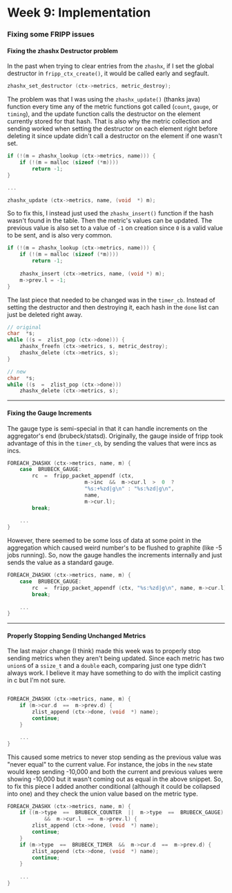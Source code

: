 # Week 9: Implementation

### Fixing some FRIPP issues

#### Fixing the zhashx Destructor problem

In the past when trying to clear entries from the `zhashx`, if I set the global destructor in `fripp_ctx_create()`, it would be called early and segfault.

```c
zhashx_set_destructor (ctx->metrics, metric_destroy);
```

The problem was that I was using the `zhashx_update()` (thanks java) function every time any of the metric functions got called (`count`, `gauge`, or `timing`), and the update function calls the destructor on the element currently stored for that hash. That is also why the metric collection and sending worked when setting the destructor on each element right before deleting it since update didn't call a destructor on the element if one wasn't set. 

```c
if (!(m = zhashx_lookup (ctx->metrics, name))) {
	if (!(m = malloc (sizeof (*m))))
		return -1;
}

...

zhashx_update (ctx->metrics, name, (void  *) m);
```

So to fix this, I instead just used the `zhashx_insert()` function if the hash wasn't found in the table. Then the metric's values can be updated. The previous value is also set to a value of `-1` on creation since `0` is a valid value to be sent, and is also very common.

```c
if (!(m = zhashx_lookup (ctx->metrics, name))) {
	if (!(m = malloc (sizeof (*m))))
		return -1;
		
	zhashx_insert (ctx->metrics, name, (void *) m);
	m->prev.l = -1;
}
```

The last piece that needed to be changed was in the `timer_cb`. Instead of setting the destructor and then destroying it, each hash in the `done` list can just be deleted right away.

```c
// original
char  *s;
while ((s =  zlist_pop (ctx->done))) {
	zhashx_freefn (ctx->metrics, s, metric_destroy);
	zhashx_delete (ctx->metrics, s);
}
```

```c
// new
char  *s;
while ((s  =  zlist_pop (ctx->done)))
	zhashx_delete (ctx->metrics, s);
```

---

#### Fixing the Gauge Increments

The gauge type is semi-special in that it can handle increments on the aggregator's end (brubeck/statsd). Originally, the gauge inside of fripp took advantage of this in the `timer_cb`, by sending the values that were incs as incs.

```c
FOREACH_ZHASHX (ctx->metrics, name, m) {
	case  BRUBECK_GAUGE:
		rc  =  fripp_packet_appendf (ctx,
					     m->inc  &&  m->cur.l  >  0  ?
					     "%s:+%zd|g\n" : "%s:%zd|g\n",
					     name,
					     m->cur.l);
		break;
		     
	...
}
```

However, there seemed to be some loss of data at some point in the aggregation which caused weird number's to be flushed to graphite (like -5 jobs running). So, now the gauge handles the increments internally and just sends the value as a standard gauge.

```c
FOREACH_ZHASHX (ctx->metrics, name, m) {
	case  BRUBECK_GAUGE:
		rc  =  fripp_packet_appendf (ctx, "%s:%zd|g\n", name, m->cur.l);
		break;
	
	...
}
```


---

#### Properly Stopping Sending Unchanged Metrics

The last major change (I think) made this week was to properly stop sending metrics when they aren't being updated. Since each metric has two `union`s of a `ssize_t` and a `double` each, comparing just one type didn't always work. I believe it may have something to do with the implicit casting in c but I'm not sure.

```c

FOREACH_ZHASHX (ctx->metrics, name, m) {
	if (m->cur.d  ==  m->prev.d) {
		zlist_append (ctx->done, (void  *) name);
		continue;
	}

	...
}
```

This caused some metrics to never stop sending as the previous value was "never equal" to the current value. For instance, the jobs in the `new` state would keep sending -10,000 and both the current and previous values were showing -10,000 but it wasn't coming out as equal in the above snippet. So, to fix this piece I added another conditional (although it could be collapsed into one) and they check the union value based on the metric type.

```c
FOREACH_ZHASHX (ctx->metrics, name, m) {
	if ((m->type  ==  BRUBECK_COUNTER  ||  m->type  ==  BRUBECK_GAUGE)
			&&  m->cur.l  ==  m->prev.l) {
		zlist_append (ctx->done, (void  *) name);
		continue;
	}
	if (m->type  ==  BRUBECK_TIMER  &&  m->cur.d  ==  m->prev.d) {
		zlist_append (ctx->done, (void  *) name);
		continue;
	}
	
	...
}
```
